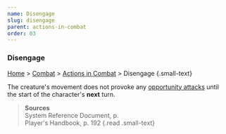 ```yaml
---
name: Disengage
slug: disengage
parent: actions-in-combat
order: 03
---
```

### Disengage
[Home](dm-operations-center) > [Combat](combat) > [Actions in Combat](actions-in-combat) > Disengage {.small-text}

 The creature's movement does not provoke any [opportunity attacks](opportunity-attacks) until the start of the character's **next** turn.

> **Sources** <br/>
> System Reference Document, p. <br/>
> Player's Handbook, p. 192
{.read .small-text}